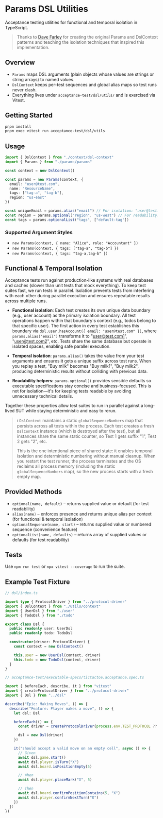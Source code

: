 # Params DSL Utilities

Acceptance testing utilities for functional and temporal isolation in TypeScript.

> Thanks to [Dave Farley](https://courses.cd.training/) for creating the original Params and DslContext patterns and teaching the isolation techniques that inspired this implementation.

## Overview

- `Params` maps DSL arguments (plain objects whose values are strings or string arrays) to named values.
- `DslContext` keeps per-test sequences and global alias maps so test runs never clash.
- Everything lives under `acceptance-test/dsl/utils/` and is exercised via Vitest.

## Getting Started

```bash
pnpm install
pnpm exec vitest run acceptance-test/dsl/utils
```

## Usage

```ts
import { DslContext } from "./context/dsl-context"
import { Params } from "./params/params"

const context = new DslContext()

const params = new Params(context, {
  email: "user@test.com",
  name: "ResourceName",
  tags: ["tag-a", "tag-b"],
  region: "us-east"
})

const uniqueEmail = params.alias("email") // For isolation: "user@test.com1", "user@test.com2", etc.
const region = params.optional("region", "us-west") // For readability: sensible defaults
const tags = params.optionalList("tags", ["default-tag"])
```

### Supported Argument Styles

- `new Params(context, { name: "Alice", role: "Accountant" })`
- `new Params(context, { tags: ["tag-a", "tag-b"] })`
- `new Params(context, { tags: "tag-a,tag-b" })`

## Functional & Temporal Isolation

Acceptance tests run against production-like systems with real databases and caches (slower than unit tests that mock everything). To keep test suites fast, we run tests in parallel. Isolation prevents tests from interfering with each other during parallel execution and ensures repeatable results across multiple runs.

- **Functional isolation**: Each test creates its own unique data boundary (e.g., user account) as the primary isolation boundary. All test operations happen within that boundary's context (e.g., todos belong to that specific user). The first action in every test establishes this boundary via `dsl.user.hasAccount({ email: "user@test.com" })`, where `params.alias("email")` transforms it to "user@test.com1", "user@test.com2", etc. Tests share the same database but operate in isolated spaces, enabling safe parallel execution.

- **Temporal isolation**: `params.alias()` takes the value from your test arguments and ensures it gets a unique suffix across test runs. When you replay a test, "Buy milk" becomes "Buy milk1", "Buy milk2", producing deterministic results without colliding with previous data.

- **Readability helpers**: `params.optional()` provides sensible defaults so executable specifications stay concise and business-focused. This is not for isolation—it's for keeping tests readable by avoiding unnecessary technical details.

Together these properties allow test suites to run in parallel against a long-lived SUT while staying deterministic and easy to rerun.

> ℹ️ `DslContext` maintains a static `globalSequenceNumbers` map that persists across all tests within the process. Each test creates a fresh `DslContext` instance (which is destroyed after the test), but all instances share the same static counter, so Test 1 gets suffix "1", Test 2 gets "2", etc.
>
> This is the one intentional piece of shared state: it enables temporal isolation and deterministic numbering without manual cleanup. When you restart the test runner, the process terminates and the OS reclaims all process memory (including the static `globalSequenceNumbers` map), so the new process starts with a fresh empty map.

## Provided Methods

- `optional(name, default)` – returns supplied value or default (for test readability)
- `alias(name)` – enforces presence and returns unique alias per context (for functional & temporal isolation)
- `optionalSequence(name, start)` – returns supplied value or numbered sequence (convenience feature)
- `optionalList(name, defaults)` – returns array of supplied values or defaults (for test readability)

## Tests

Use `npm run test` or `npx vitest --coverage` to run the suite.

## Example Test Fixture

```ts
// dsl/index.ts

import type { ProtocolDriver } from "../protocol-driver"
import { DslContext } from "./utils/context"
import { UserDsl } from "./user"
import { TodoDsl } from "./todo"

export class Dsl {
  public readonly user: UserDsl
  public readonly todo: TodoDsl

  constructor(driver: ProtocolDriver) {
    const context = new DslContext()

    this.user = new UserDsl(context, driver)
    this.todo = new TodoDsl(context, driver)
  }
}
```

```ts
// acceptance-test/executable-specs/tictactoe.acceptance.spec.ts

import { beforeEach, describe, it } from "vitest"
import { createProtocolDriver } from "../protocol-driver"
import { Dsl } from "../dsl"

describe("Epic: Making Moves", () => {
  describe("Feature: Player makes a move", () => {
    let dsl: Dsl

    beforeEach(() => {
      const driver = createProtocolDriver(process.env.TEST_PROTOCOL ?? "cli")

      dsl = new Dsl(driver)
    })

    it("should accept a valid move on an empty cell", async () => {
      // Given
      await dsl.game.start()
      await dsl.player.isTurn("X")
      await dsl.board.isPositionEmpty(5)

      // When
      await dsl.player.placeMark("X", 5)

      // Then
      await dsl.board.confirmPositionContains(5, "X")
      await dsl.player.confirmNextTurn("O")
    })
  })
})
```

